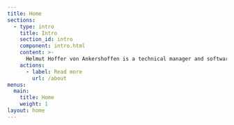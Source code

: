 ```yaml
---
title: Home
sections:
  - type: intro
    title: Intro
    section_id: intro
    component: intro.html
    content: >-
      Helmut Hoffer von Ankershoffen is a technical manager and software engineer in Berlin working as founder, CEO or CTO since 1997.
    actions:
      - label: Read more
        url: /about
menus:
  main:
    title: Home
    weight: 1
layout: home
---
```

